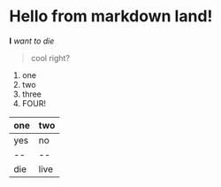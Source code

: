 # Hello from markdown land!

**I** _want to die_

> cool right?

1. one
2. two
3. three
4. FOUR!

| one | two  |
| --- | ---- |
| yes | no   |
| --  | --   |
| die | live |
